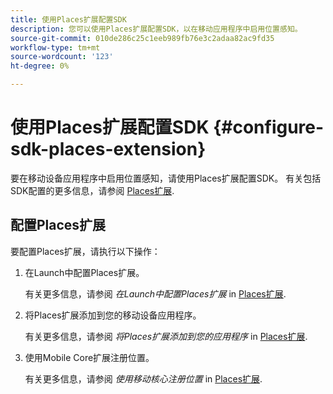 ```yaml
---
title: 使用Places扩展配置SDK
description: 您可以使用Places扩展配置SDK，以在移动应用程序中启用位置感知。
source-git-commit: 010de286c25c1eeb989fb76e3c2adaa82ac9fd35
workflow-type: tm+mt
source-wordcount: '123'
ht-degree: 0%

---
```



# 使用Places扩展配置SDK {#configure-sdk-places-extension}

要在移动设备应用程序中启用位置感知，请使用Places扩展配置SDK。 有关包括SDK配置的更多信息，请参阅 [Places扩展](/help/places-ext-aep-sdks/places-extension/places-extension.md).

## 配置Places扩展

要配置Places扩展，请执行以下操作：

1. 在Launch中配置Places扩展。

   有关更多信息，请参阅 *在Launch中配置Places扩展* in [Places扩展](/help/places-ext-aep-sdks/places-extension/places-extension.md).

1. 将Places扩展添加到您的移动设备应用程序。

   有关更多信息，请参阅 *将Places扩展添加到您的应用程序* in [Places扩展](/help/places-ext-aep-sdks/places-extension/places-extension.md).

1. 使用Mobile Core扩展注册位置。

   有关更多信息，请参阅 *使用移动核心注册位置* in [Places扩展](/help/places-ext-aep-sdks/places-extension/places-extension.md).
